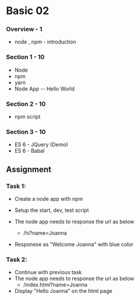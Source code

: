 # Basic 02

### Overview - 1
* node , npm - introduction

### Section 1 - 10
* Node 
* npm  
* yarn
* Node App -- Hello World

### Section 2 - 10
* npm script


### Section 3 - 10
* ES 6 - JQuery (Demo)
* ES 6 - Babal 


## Assignment

### Task 1:
* Create a node app with npm
* Setup the start, dev, test script
* The node app needs to response the url as below 
    * /hi?name=Joanna

* Responese as "Welcome Joanna" with blue color

### Task 2:
* Continue with previous task 
* The node app needs to response the url as below 
    * /index.html?name=Joanna
* Display "Hello Joanna" on the html page




